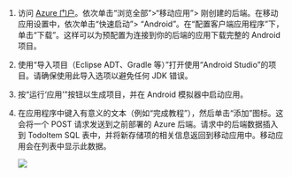 
1. 访问 [Azure 门户]。依次单击“浏览全部”>“移动应用”> 刚创建的后端。在移动应用设置中，依次单击“快速启动”> “Android”。在“配置客户端应用程序”下，单击“下载”。这样可以为预配置为连接到你的后端的应用下载完整的 Android 项目。

2. 使用“导入项目（Eclipse ADT、Gradle 等）”打开使用“Android Studio”的项目。请确保使用此导入选项以避免任何 JDK 错误。

3. 按“运行‘应用’”按钮以生成项目，并在 Android 模拟器中启动应用。

4. 在应用程序中键入有意义的文本（例如“完成教程”），然后单击“添加”图标。这会将一个 POST 请求发送到之前部署的 Azure 后端。请求中的后端数据插入到 TodoItem SQL 表中，并将新存储项的相关信息返回到移动应用中。移动应用会在列表中显示此数据。

    ![](./media/mobile-services-android-get-started/mobile-quickstart-startup-android.png)

[Azure 门户]: https://portal.azure.com/

<!---HONumber=AcomDC_0921_2016-->